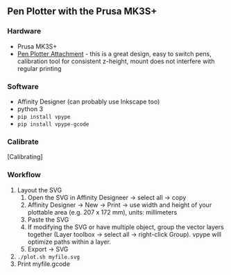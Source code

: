 Pen Plotter with the Prusa MK3S+
--------------------------------

### Hardware
* Prusa MK3S+
* [Pen Plotter Attachment](https://www.printables.com/model/63385-pen-plotter-attachment-for-prusa-mk3s) - this is a great design, easy to switch pens, calibration tool for consistent z-height, mount does not interfere with regular printing

### Software
* Affinity Designer (can probably use Inkscape too)
* python 3
* `pip install vpype`
* `pip install vpype-gcode`

### Calibrate
[Calibrating]

### Workflow
1. Layout the SVG
	1. Open the SVG in Affinity Designeer -> select all -> copy
	1. Affinity Designer -> New -> Print -> use width and height of your plottable area (e.g. 207 x 172 mm), units: millimeters
	2. Paste the SVG
	3. If modifying the SVG or have multiple object, group the vector layers together (Layer toolbox -> select all -> right-click Group). vpype will optimize paths within a layer.
	4. Export -> SVG
2. `./plot.sh myfile.svg`
3. Print myfile.gcode
